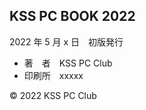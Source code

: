 <section id="colophon" role="doc-colophon">

## KSS PC BOOK 2022
2022 年 5 月 x 日　初版発行
- 著　者　KSS PC Club
- 印刷所　xxxxx

<p class="copyright">© 2022 KSS PC Club</p>

</section>
